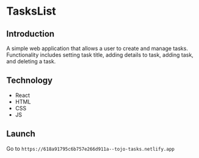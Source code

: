 # TasksList
## Introduction
A simple web application that allows a user to create and manage tasks. Functionality includes setting task title, adding details to task, adding task, and deleting a task.
## Technology
* React
* HTML
* CSS
* JS
## Launch
Go to `https://618a91795c6b757e266d911a--tojo-tasks.netlify.app`
